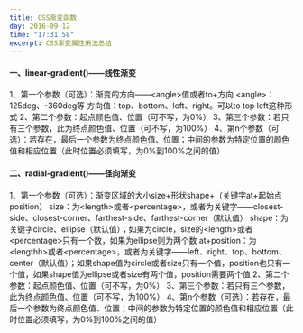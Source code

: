 ```yaml
---
title: CSS渐变函数
day: 2016-09-12
time: "17:31:58"
excerpt: CSS渐变属性用法总结
---
```


#### 一、linear-gradient()——线性渐变
1、第一个参数（可选）：渐变的方向——&lt;angle&gt;值或者to+方向
&lt;angle&gt;：125deg、-360deg等
方向值：top、bottom、left、right。可以to top left这种形式
2、第二个参数：起点颜色值、位置（可不写，为0%）
3、第三个参数：若只有三个参数，此为终点颜色值、位置（可不写，为100%）
4、第n个参数（可选）：若存在，最后一个参数为终点颜色值、位置；中间的参数为特定位置的颜色值和相应位置（此时位置必须填写，为0%到100%之间的值）

#### 二、radial-gradient()——径向渐变
1、第一个参数（可选）：渐变区域的大小size+形状shape+（关键字at+起始点position）
size：为&lt;length&gt;或者&lt;percentage&gt;，或者为关键字——closest-side、closest-corner、farthest-side、farthest-corner（默认值）
shape：为关键字circle、ellipse（默认值）；如果为circle，size的&lt;length&gt;或者&lt;percentage&gt;只有一个数，如果为ellipse则为两个数
at+position：为&lt;lengthh&gt;或者&lt;percentage&gt;，或者为关键字——left、right、top、bottom、center（默认值）；如果shape值为circle或者size只有一个值，position也只有一个值，如果shape值为ellipse或者size有两个值，position需要两个值
2、第二个参数：起点颜色值、位置（可不写，为0%）
3、第三个参数：若只有三个参数，此为终点颜色值、位置（可不写，为100%）
4、第n个参数（可选）：若存在，最后一个参数为终点颜色值、位置；中间的参数为特定位置的颜色值和相应位置（此时位置必须填写，为0%到100%之间的值）
